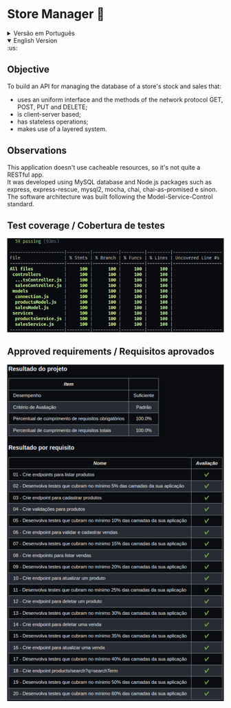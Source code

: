 # Store Manager :department_store:

<details> :brazil:
<summary>Versão em Português</summary>

## Objetivo

Construir uma API para gerenciar o banco de dados de estoque e vendas de uma loja que:

- usa uma interface uniforme e os métodos do protocolo de rede GET, POST, PUT e DELETE;
- é baseada em cliente-servidor;
- tem operações sem estado;
- faz uso de um sistema em camadas.

## Observações

Essa aplicação não usa recursos armazenáveis em cache, então ainda não é bem um app RESTful. <br />
Ela foi desenvolvida utilizando o banco de dados MySQL e pacotes Node.js como express, express-rescue, mysql2, mocha, chai, chai-as-promised e sinon. <br />
A arquitetura de software foi construida usando o padrão Model-Service-Control.

</details>

<details open> :us:
<summary>English Version</summary>

## Objective

To build an API for managing the database of a store's stock and sales that:

- uses an uniform interface and the methods of the network protocol GET, POST, PUT and DELETE;
- is client-server based;
- has stateless operations;
- makes use of a layered system.
  <br />

## Observations

This application doesn't use cacheable resources, so it's not quite a RESTful app. <br />
It was developed using MySQL database and Node.js packages such as express, express-rescue, mysql2, mocha, chai, chai-as-promised e sinon. <br />
The software architecture was built following the Model-Service-Control standard.

</details>

## Test coverage / Cobertura de testes

![testcoverage](./readme/test-coverage-ss.png)

## Approved requirements / Requisitos aprovados

![approvedrequirements](./readme/approved-requirements-ss.png)
